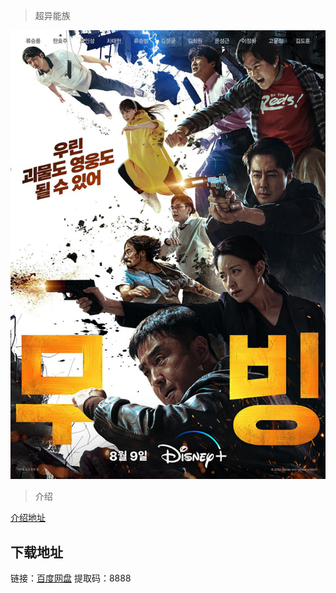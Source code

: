 > 超异能族

![p2895751873](images/p2895751873.jpg)

> 介绍

[介绍地址](https://movie.douban.com/subject/35206436/)

## 下载地址

链接：[百度网盘](https://pan.baidu.com/s/1Lm84foU5k1uihDz7_9QUgA)
提取码：8888



